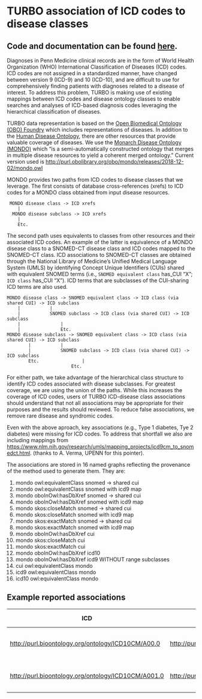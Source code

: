 # TURBO association of ICD codes to disease classes

## Code and documentation can be found [here](https://github.com/PennTURBO/disease-diagnosis-knowledgegraph-pipeline).

Diagnoses in Penn Medicine clinical records are in the form of World Health Organization (WHO) International Classification of Diseases (ICD) codes. ICD codes are not assigned in a standardized manner, have changed between version 9 (ICD-9) and 10 (ICD-10), and are difficult to use for comprehensively finding patients with diagnoses related to a disease of interest. To address this problem, TURBO is making use of existing mappings between ICD codes and disease ontology classes to enable searches and analyses of ICD-based diagnosis codes leveraging the hierarchical classification of diseases. 

TURBO data representation is based on the [Open Biomedical Ontology (OBO) Foundry](http://obofoundry.org/) which includes representations of diseases. In addition to the [Human Disease Ontology](http://obofoundry.org/ontology/doid.html), there are other resources that provide valuable coverage of diseases. We use the [Monarch Disease Ontology (MONDO)](http://obofoundry.org/ontology/mondo.html) which “is a semi-automatically constructed ontology that merges in multiple disease resources to yield a coherent merged ontology.” Current version used is  http://purl.obolibrary.org/obo/mondo/releases/2018-12-02/mondo.owl 

MONDO provides two paths from ICD codes to disease classes that we leverage. The first consists of database cross-references (xrefs) to ICD codes for a MONDO class obtained from input disease resources. 

```
 MONDO disease class -> ICD xrefs
 	|
  MONDO disease subclass -> ICD xrefs
 	|
 	Etc.
```

The second path uses equivalents to classes from other resources and their associated ICD codes. An example of the latter is equivalence of a MONDO disease class to a SNOMED-CT disease class and ICD codes mapped to the SNOMED-CT class. ICD associations to SNOMED-CT classes are obtained through the National Library of Medicine’s Unified Medical Language System (UMLS) by identifying Concept Unique Identifiers (CUIs) shared with equivalent SNOMED terms (i.e., `SNOMED equivalent class` has_CUI “X”; ` ICD class` has_CUI “X”). ICD terms that are subclasses of the CUI-sharing ICD terms are also used. 

```
MONDO disease class -> SNOMED equivalent class -> ICD class (via shared CUI) -> ICD subclass
	|			|
	|			SNOMED subclass -> ICD class (via shared CUI) -> ICD subclass
	|				|
	|				Etc. 
MONDO disease subclass -> SNOMED equivalent class -> ICD class (via shared CUI) -> ICD subclass
		|			|
		|			SNOMED subclass -> ICD class (via shared CUI) -> ICD subclass
		Etc. 				|
						Etc.
```

For either path, we take advantage of the hierarchical class structure to identify ICD codes associated with disease subclasses. For greatest coverage, we are using the union of the paths. While this increases the coverage of ICD codes, users of TURBO ICD-disease class associations should understand that not all associations may be appropriate for their purposes and the results should reviewed. To reduce false associations, we remove rare disease and syndromic codes. 

Even with the above aproach, key associations (e.g., Type 1 diabetes, Tye 2 diabetes) were missing for ICD codes. To address that shortfall we also are including mappings from https://www.nlm.nih.gov/research/umls/mapping_projects/icd9cm_to_snomedct.html. (thanks to A. Verma, UPENN for this pointer). 

The associations are stored in 16 named graphs reflecting the provenance of the method used to generate them. They are:
1. mondo owl:equivalentClass snomed -> shared cui
2. mondo owl:equivalentClass snomed with icd9 map
3. mondo oboInOwl:hasDbXref snomed -> shared cui
4. mondo oboInOwl:hasDbXref snomed with icd9 map
5. mondo skos:closeMatch snomed -> shared cui
6. mondo skos:closeMatch snomed with icd9 map
7. mondo skos:exactMatch snomed -> shared cui
8. mondo skos:exactMatch snomed with icd9 map
9. mondo oboInOwl:hasDbXref cui
10. mondo skos:closeMatch cui
11. mondo skos:exactMatch cui
12. mondo oboInOwl:hasDbXref icd10
13. mondo oboInOwl:hasDbXref icd9 WITHOUT range subclasses
14. cui owl:equivalentClass mondo
15. icd9 owl:equivalentClass mondo
16. icd10 owl:equivalentClass mondo

## Example reported associations

| ICD | MONDO | MONDO label | mapping method | hierarchy level |
|------------------------|-------------|------------|-----------|-----|
| http://purl.bioontology.org/ontology/ICD10CM/A00.0 | http://purl.obolibrary.org/obo/MONDO_0021678 | gram-negative bacterial infections | mondo skos:exactMatch snomed -> shared cui | 4 |
| http://purl.bioontology.org/ontology/ICD10CM/A001.0 | http://purl.obolibrary.org/obo/MONDO_0000827 | salmonellosis | mondo skos:exactMatch snomed -> shared cui | 5 |
